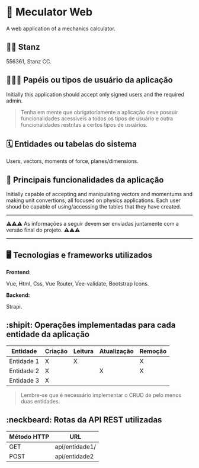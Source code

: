 # :checkered_flag: Meculator Web

A web application of a mechanics calculator. 

## :technologist: Stanz

556361, Stanz CC.

## :people_holding_hands: Papéis ou tipos de usuário da aplicação

Initially this application should accept only signed users and the required admin.

> Tenha em mente que obrigatoriamente a aplicação deve possuir funcionalidades acessíveis a todos os tipos de usuário e outra funcionalidades restritas a certos tipos de usuários.

## :spiral_calendar: Entidades ou tabelas do sistema

Users, vectors, moments of force, planes/dimensions.

## :triangular_flag_on_post:	 Principais funcionalidades da aplicação

Initially capable of accepting and manipulating vectors and momentums and making unit convertions, all focused on physics applications.
Each user shoud be capable of using/accessing the tables that they have created.


----

:warning::warning::warning: As informações a seguir devem ser enviadas juntamente com a versão final do projeto. :warning::warning::warning:


----

## :desktop_computer: Tecnologias e frameworks utilizados

**Frontend:**

Vue, Html, Css, Vue Router, Vee-validate, Bootstrap Icons.

**Backend:**

Strapi.


## :shipit: Operações implementadas para cada entidade da aplicação


| Entidade| Criação | Leitura | Atualização | Remoção |
| --- | --- | --- | --- | --- |
| Entidade 1 | X |  X  |  | X |
| Entidade 2 | X |    |  X | X |
| Entidade 3 | X |    |  |  |

> Lembre-se que é necessário implementar o CRUD de pelo menos duas entidades.

## :neckbeard: Rotas da API REST utilizadas

| Método HTTP | URL |
| --- | --- |
| GET | api/entidade1/|
| POST | api/entidade2 |
